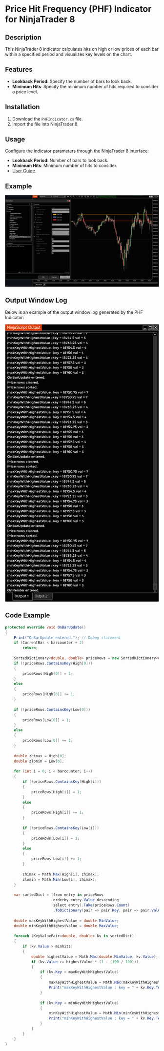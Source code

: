 # Price Hit Frequency (PHF) Indicator for NinjaTrader 8

## Description
This NinjaTrader 8 indicator calculates hits on high or low prices of each bar within a specified period and visualizes key levels on the chart.

## Features
- **Lookback Period**: Specify the number of bars to look back.
- **Minimum Hits**: Specify the minimum number of hits required to consider a price level.

## Installation
1. Download the `PHFIndicator.cs` file.
2. Import the file into NinjaTrader 8.

## Usage
Configure the indicator parameters through the NinjaTrader 8 interface:
- **Lookback Period**: Number of bars to look back.
- **Minimum Hits**: Minimum number of hits to consider.
- [User Guide](../docs/usage_guide.md).

## Example
![Example Chart](images/PHFIndicator_Settings_Display.png)

## Output Window Log
Below is an example of the output window log generated by the PHF Indicator:

![Output Window Log](images/OutputWindowLog.png)

## Code Example
```csharp
protected override void OnBarUpdate()
{
    Print("OnBarUpdate entered."); // Debug statement
    if (CurrentBar < barcounter + 2)
        return;

    SortedDictionary<double, double> priceRows = new SortedDictionary<double, double>();
    if (!priceRows.ContainsKey(High[0]))
    {
        priceRows[High[0]] = 1;
    }
    else
    {
        priceRows[High[0]] += 1;
    }

    if (!priceRows.ContainsKey(Low[0]))
    {
        priceRows[Low[0]] = 1;
    }
    else
    {
        priceRows[Low[0]] += 1;
    }

    double zhimax = High[0];
    double zlomin = Low[0];

    for (int i = 0; i < barcounter; i++)
    {
        if (!priceRows.ContainsKey(High[i]))
        {
            priceRows[High[i]] = 1;
        }
        else
        {
            priceRows[High[i]] += 1;
        }

        if (!priceRows.ContainsKey(Low[i]))
        {
            priceRows[Low[i]] = 1;
        }
        else
        {
            priceRows[Low[i]] += 1;
        }

        zhimax = Math.Max(High[i], zhimax);
        zlomin = Math.Min(Low[i], zhimax);
    }

    var sortedDict = (from entry in priceRows
                      orderby entry.Value descending
                      select entry).Take(priceRows.Count)
                      .ToDictionary(pair => pair.Key, pair => pair.Value);

    double maxKeyWithHighestValue = double.MinValue;
    double minKeyWithHighestValue = double.MaxValue;

    foreach (KeyValuePair<double, double> kv in sortedDict)
    {
        if (kv.Value > minhits)
        {
            double highestValue = Math.Max(double.MinValue, kv.Value);
            if (kv.Value >= highestValue * (1 - (100 / 100)))
            {
                if (kv.Key > maxKeyWithHighestValue)
                {
                    maxKeyWithHighestValue = Math.Max(maxKeyWithHighestValue, kv.Key);
                    Print("maxKeyWithHighestValue : key = " + kv.Key.ToString() + " val = " + kv.Value.ToString());
                }

                if (kv.Key < minKeyWithHighestValue)
                {
                    minKeyWithHighestValue = Math.Min(minKeyWithHighestValue, kv.Key);
                    Print("minKeyWithHighestValue : key = " + kv.Key.ToString() + " val = " + kv.Value.ToString());
                }
            }
        }
    }
}
